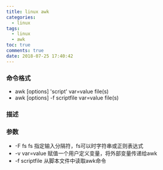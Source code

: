```yaml
---
title: linux awk
categories:
  - linux
tags:
  - linux
  - awk
toc: true
comments: true
date: 2018-07-25 17:40:42
---
```


### 命令格式

- awk [options] 'script' var=value file(s) 
- awk [options] -f scriptfile var=value file(s)

### 描述


### 参数

- -F fs fs 指定输入分隔符，fs可以时字符串或正则表达式
- -v var=value 赋值一个用户定义变量，将外部变量传递给awk
- -f scriptfile 从脚本文件中读取awk命令